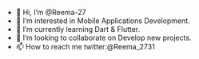 - 👋 Hi, I’m @Reema-27
- 👀 I’m interested in Mobile Applications Development.
- 🌱 I’m currently learning Dart & Flutter.
- 💞️ I’m looking to collaborate on Develop new projects.
- 📫 How to reach me twitter:@Reema_2731

<!---
Reema-27/Reema-27 is a ✨ special ✨ repository because its `README.md` (this file) appears on your GitHub profile.
You can click the Preview link to take a look at your changes.
--->
